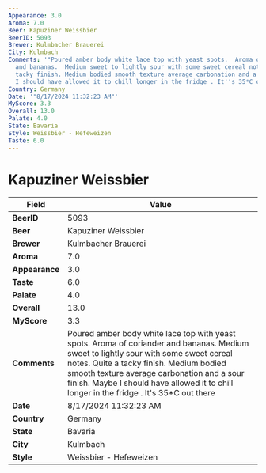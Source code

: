 ```yaml
---
Appearance: 3.0
Aroma: 7.0
Beer: Kapuziner Weissbier
BeerID: 5093
Brewer: Kulmbacher Brauerei
City: Kulmbach
Comments: '"Poured amber body white lace top with yeast spots.  Aroma of coriander
  and bananas.  Medium sweet to lightly sour with some sweet cereal notes. Quite a
  tacky finish. Medium bodied smooth texture average carbonation and a sour finish.  Maybe
  I should have allowed it to chill longer in the fridge . It''s 35*C out there  "'
Country: Germany
Date: '"8/17/2024 11:32:23 AM"'
MyScore: 3.3
Overall: 13.0
Palate: 4.0
State: Bavaria
Style: Weissbier - Hefeweizen
Taste: 6.0
---
```


# Kapuziner Weissbier

| Field         | Value |
|---------------|-------|
| **BeerID** | 5093 |
| **Beer** | Kapuziner Weissbier |
| **Brewer** | Kulmbacher Brauerei |
| **Aroma** | 7.0 |
| **Appearance** | 3.0 |
| **Taste** | 6.0 |
| **Palate** | 4.0 |
| **Overall** | 13.0 |
| **MyScore** | 3.3 |
| **Comments** | Poured amber body white lace top with yeast spots.  Aroma of coriander and bananas.  Medium sweet to lightly sour with some sweet cereal notes. Quite a tacky finish. Medium bodied smooth texture average carbonation and a sour finish.  Maybe I should have allowed it to chill longer in the fridge . It's 35*C out there   |
| **Date** | 8/17/2024 11:32:23 AM |
| **Country** | Germany |
| **State** | Bavaria |
| **City** | Kulmbach |
| **Style** | Weissbier - Hefeweizen |
